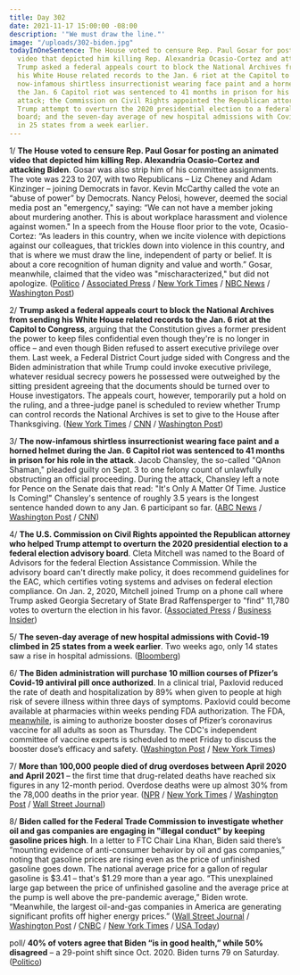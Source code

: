```yaml
---
title: Day 302
date: 2021-11-17 15:00:00 -08:00
description: '"We must draw the line."'
image: "/uploads/302-biden.jpg"
todayInOneSentence: The House voted to censure Rep. Paul Gosar for posting an animated
  video that depicted him killing Rep. Alexandria Ocasio-Cortez and attacking Biden;
  Trump asked a federal appeals court to block the National Archives from sending
  his White House related records to the Jan. 6 riot at the Capitol to Congress; the
  now-infamous shirtless insurrectionist wearing face paint and a horned helmet during
  the Jan. 6 Capitol riot was sentenced to 41 months in prison for his role in the
  attack; the Commission on Civil Rights appointed the Republican attorney who helped
  Trump attempt to overturn the 2020 presidential election to a federal election advisory
  board; and the seven-day average of new hospital admissions with Covid-19 climbed
  in 25 states from a week earlier.
---
```


1/ **The House voted to censure Rep. Paul Gosar for posting an animated video that depicted him killing Rep. Alexandria Ocasio-Cortez and attacking Biden**. Gosar was also strip him of his committee assignments. The vote was 223 to 207, with two Republicans – Liz Cheney and Adam Kinzinger – joining Democrats in favor. Kevin McCarthy called the vote an “abuse of power” by Democrats. Nancy Pelosi, however, deemed the social media post an "emergency," saying: “We can not have a member joking about murdering another. This is about workplace harassment and violence against women." In a speech from the House floor prior to the vote, Ocasio-Cortez: “As leaders in this country, when we incite violence with depictions against our colleagues, that trickles down into violence in this country, and that is where we must draw the line, independent of party or belief. It is about a core recognition of human dignity and value and worth.” Gosar, meanwhile, claimed that the video was "mischaracterized," but did not apologize. ([Politico](https://www.politico.com/news/2021/11/17/house-gosar-censure-aoc-video-522794) / [Associated Press](https://apnews.com/article/technology-entertainment-marjorie-taylor-greene-censures-alexandria-ocasio-cortez-854fd412b7a1049c8fb9a83fe2c56b8f) / [New York Times](https://www.nytimes.com/2021/11/17/us/politics/paul-gosar-video.html) / [NBC News](https://www.nbcnews.com/politics/congress/house-votes-censure-gop-rep-paul-gosar-over-video-depicting-n1284008) / [Washington Post](https://www.washingtonpost.com/politics/republicans-house-gosar-ocasio-cortez/2021/11/17/4e012bb4-47b9-11ec-b8d9-232f4afe4d9b_story.html))

2/ **Trump asked a federal appeals court to block the National Archives from sending his White House related records to the Jan. 6 riot at the Capitol to Congress**, arguing that the Constitution gives a former president the power to keep files confidential even though they're is no longer in office – and even though Biden refused to assert executive privilege over them. Last week, a Federal District Court judge sided with Congress and the Biden administration that while Trump could invoke executive privilege, whatever residual secrecy powers he possessed were outweighed by the sitting president agreeing that the documents should be turned over to House investigators. The appeals court, however, temporarily put a hold on the ruling, and a three-judge panel is scheduled to review whether Trump can control records the National Archives is set to give to the House after Thanksgiving. ([New York Times](https://www.nytimes.com/2021/11/16/us/politics/trump-files-jan-6-committee.html) / [CNN](https://www.cnn.com/2021/11/16/politics/trump-congress-records/index.html) / [Washington Post](https://www.washingtonpost.com/politics/courts_law/trump-january-6-strategy/2021/11/16/c17cbe1e-4624-11ec-b8d9-232f4afe4d9b_story.html))

3/ **The now-infamous shirtless insurrectionist wearing face paint and a horned helmet during the Jan. 6 Capitol riot was sentenced to 41 months in prison for his role in the attack**. Jacob Chansley, the so-called "QAnon Shaman," pleaded guilty on Sept. 3 to one felony count of unlawfully obstructing an official proceeding. During the attack, Chansley left a note for Pence on the Senate dais that read: "It's Only A Matter Of Time. Justice Is Coming!" Chansley's sentence of roughly 3.5 years is the longest sentence handed down to any Jan. 6 participant so far. ([ABC News](https://abcnews.go.com/Politics/qanon-shaman-key-figure-jan-attack-sentenced-wednesday/story?id=81203981) / [Washington Post](https://www.washingtonpost.com/local/legal-issues/jacob-chansley-qanon-shaman-sentence/2021/11/17/59d9ce26-47b1-11ec-95dc-5f2a96e00fa3_story.html) / [CNN](https://www.cnn.com/2021/11/17/politics/jacob-chansley-qanon-shaman-january-6-sentencing/index.html))

4/ **The U.S. Commission on Civil Rights appointed the Republican attorney who helped Trump attempt to overturn the 2020 presidential election to a federal election advisory board**. Cleta Mitchell was named to the Board of Advisors for the federal Election Assistance Commission. While the advisory board can't directly make policy, it does recommend guidelines for the EAC, which certifies voting systems and advises on federal election compliance. On Jan. 2, 2020, Mitchell joined Trump on a phone call where Trump asked Georgia Secretary of State Brad Raffensperger to "find" 11,780 votes to overturn the election in his favor.  ([Associated Press](https://apnews.com/article/donald-trump-joe-biden-elections-voting-presidential-elections-145d7361168127f0f859f3bae9870c46) / [Business Insider](https://www.businessinsider.com/republican-lawyer-cleta-mitchell-trump-overturn-2020-election-advisory-board-2021-11))

5/ **The seven-day average of new hospital admissions with Covid-19 climbed in 25 states from a week earlier**. Two weeks ago, only 14 states saw a rise in hospital admissions. ([Bloomberg](https://www.bloomberg.com/news/articles/2021-11-17/holiday-gathering-warnings-return-as-covid-cases-climb-yet-again?srnd=premium&sref=MIBMEEoj))

6/ **The Biden administration will purchase 10 million courses of Pfizer’s Covid-19 antiviral pill once authorized**. In a clinical trial, Paxlovid reduced the rate of death and hospitalization by 89% when given to people at high risk of severe illness within three days of symptoms. Paxlovid could become available at pharmacies within weeks pending FDA authorization. The FDA, [meanwhile](https://www.nytimes.com/live/2021/11/16/world/covid-vaccine-boosters-mandates#fda-pfizer-booster-shots-adults), is aiming to authorize booster doses of Pfizer’s coronavirus vaccine for all adults as soon as Thursday. The CDC's independent committee of vaccine experts is scheduled to meet Friday to discuss the booster dose’s efficacy and safety. ([Washington Post](https://www.washingtonpost.com/health/2021/11/16/administration-purchases-pfizer-anti-covid-pill/) / [New York Times](https://www.nytimes.com/2021/11/16/business/pfizer-covid-pill-paxlovid-unvaccinated.html))

7/ **More than 100,000 people died of drug overdoses between April 2020 and April 2021** – the first time that drug-related deaths have reached six figures in any 12-month period. Overdose deaths were up almost 30% from the 78,000 deaths in the prior year. ([NPR](https://www.npr.org/2021/11/17/1056484849/drug-overdose-deaths-100000-us) / [New York Times](https://www.nytimes.com/2021/11/17/health/drug-overdoses-covid.html) / [Washington Post](https://www.washingtonpost.com/health/2021/11/17/overdose-deaths-pandemic-fentanyl/) / [Wall Street Journal](https://www.wsj.com/articles/drug-overdose-deaths-fueled-by-fentanyl-hit-record-high-in-u-s-11637161200?mod=djemalertNEWS))

8/ **Biden called for the Federal Trade Commission to investigate whether oil and gas companies are engaging in "illegal conduct" by keeping gasoline prices high**. In a letter to FTC Chair Lina Khan, Biden said there’s “mounting evidence of anti-consumer behavior by oil and gas companies,” noting that gasoline prices are rising even as the price of unfinished gasoline goes down. The national average price for a gallon of regular gasoline is $3.41 – that's $1.29 more than a year ago. “This unexplained large gap between the price of unfinished gasoline and the average price at the pump is well above the pre-pandemic average,” Biden wrote. “Meanwhile, the largest oil-and-gas companies in America are generating significant profits off higher energy prices.” ([Wall Street Journal](https://www.wsj.com/articles/biden-asks-ftc-to-examine-whether-oil-gas-companies-are-illegally-keeping-gas-prices-high-11637164142?mod=hp_lead_pos1) / [Washington Post](https://www.washingtonpost.com/business/2021/11/17/biden-ftc-gas-prices/) / [CNBC](https://www.cnbc.com/2021/11/17/biden-calls-on-ftc-to-probe-anti-consumer-behavior-by-energy-companies-as-gas-prices-soar.html) / [New York Times](https://www.nytimes.com/2021/11/17/business/biden-gas-prices.html) / [USA Today](https://www.usatoday.com/story/news/politics/2021/11/17/biden-asks-regulators-examine-conduct-oil-and-gas-companies/8649244002/))

poll/ **40% of voters agree that Biden “is in good health,” while 50% disagreed** – a 29-point shift since Oct. 2020. Biden turns 79 on Saturday. ([Politico](https://www.politico.com/news/2021/11/17/poll-biden-mental-fitness-job-approval-522785))